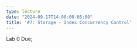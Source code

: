 ```yaml
---
type: lecture
date: "2024-09-17T14:00:00-05:00"
title: '#7: Storage - Index Concurrency Control'
---
```

Lab 0 Due;
